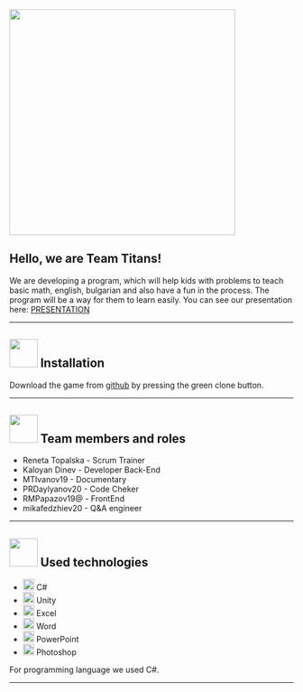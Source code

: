 <img src="https://media.discordapp.net/attachments/842837080392073248/856200372473430086/LogoU-removebg-preview.png" width="400">

## Hello, we are Team Titans!


We are developing a program, which will help kids with problems to teach basic math, english, bulgarian and also have a fun in the process. 
The program will be a way for them to learn easily. You can see our presentation here:
[PRESENTATION]()

---
 

## <img src="https://media.discordapp.net/attachments/842837080392073248/856201380908498954/11-removebg-preview.png" width="50">  Installation 

Download the game from [github](https://github.com/RBTopalska18/Ema-s-games-Titans) by pressing the green clone button. 

---

## <img src="https://media.discordapp.net/attachments/842837080392073248/856201380908498954/11-removebg-preview.png" width="50"> Team members and roles
- Reneta Topalska - Scrum Trainer
- Kaloyan Dinev - Developer Back-End
- MTIvanov19 - Documentary
- PRDaylyanov20 - Code Cheker
- RMPapazov19@ - FrontEnd
- mikafedzhiev20 - Q&A engineer

---

## <img src="https://media.discordapp.net/attachments/842837080392073248/856201380908498954/11-removebg-preview.png" width="50"> Used technologies
- <img src="https://media.discordapp.net/attachments/842837080392073248/856216542810341376/png-transparent-purple-and-white-logo-c-computer-programming-software-development-programmer-marklog.png" width="20"> C#
- <img src="https://unity3d.com/profiles/unity3d/themes/unity/images/pages/branding_trademarks/unity-tab-square-black.png" width="20"> Unity
- <img src="https://media.discordapp.net/attachments/815253581149896790/818134368848969728/1043px-Microsoft_Excel_2013_logo.svg_.png?width=551&height=541" width="20"> Excel
-  <img src="https://media.discordapp.net/attachments/815253581149896790/818133539903111188/Microsoft_Word_logo.png" width="20"> Word
- <img src="https://media.discordapp.net/attachments/815253581149896790/818136011359518780/kisspng-microsoft-powerpoint-computer-software-microsoft-o-5b3b3927c75c49.3318087715306079118166-rem.png" width="20"> PowerPoint
- <img src="https://media.discordapp.net/attachments/815253581149896790/818130499204939866/788px-Adobe_Photoshop_CC_icon.svg.png?width=555&height=541" width="20"> Photoshop


 For programming language we used C#.
 
 ---
